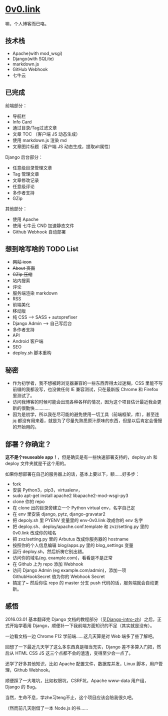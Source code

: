 # [0v0.link](http://0v0.link)

嘛，个人博客而已咯。

## 技术栈

- Apache(with mod_wsgi)
- Django(with SQLite)
- markdown.js
- GitHub Webhook
- 七牛云

## 已完成

前端部分：

- 导航栏
- Info Card
- 通过目录/Tag过滤文章
- 文章 TOC （客户端 JS 动态生成）
- 使用 markdown.js 渲染 md
- 文章图片标题（客户端 JS 动态生成，提取alt属性）

Django 后台部分：

- 任意级目录管理文章
- Tag 管理文章
- 文章修改记录
- 任意级评论
- 多作者支持
- GZip

其他部分：

- 使用 Apache
- 使用 七牛云 CND 加速静态文件
- Github Webhook 自动部署

## 想到啥写啥的 TODO List

- ~~网站 icon~~
- ~~About 页面~~
- ~~GZip 压缩~~
- 站内搜索
- 评论
- 服务端渲染 markdown
- RSS
- 前端美化
- 移动版
- 纯 CSS --> SASS + autoprefixer
- Django Admin --> 自己写后台
- 多作者支持
- API
- Android 客户端
- SEO
- deploy.sh 脚本重构

## 秘密

- 作为初学者，我不想被跨浏览器兼容的一些东西弄得太过迷糊，CSS 里能不写前缀的我都没写，也没做任何 IE 兼容测试，只在最新版 Chrome 和 Firefox 里测试了。
- 访问我博客的时候可能会出现各种各样的情况，因为这个项目估计最近我会更新的很勤快…………
- 因为是初学，所以我在尽可能的避免使用一切工具（前端框架，库），甚至连 jq 都没有用来着，就是为了尽量先熟悉原汁原味的东西，但是以后肯定会慢慢的开始用的。

## 部署？你确定？

**这不是个reuseable app！**，但是确实是有一些快速部署支持的，deploy.sh 和 deploy 文件夹就是干这个用的。

如果你想部署在自己的服务器上的话，基本上要以下，额……好多步：

- fork
- 安装 Python3，pip3，virtualenv，
- sudo apt-get install apache2 libapache2-mod-wsgi-py3
- clone 你的 repo
- 在 clone 出的目录旁建立一个 Python virtual env，名字自己定
- 在 env 里安装 django, pytz, django-gravatar2
- 把 depoly.sh 里 PYENV 变量里的 env-0v0.link 改成你的 env 名字
- 把 deploy.sh、deploy/apache.conf.template 和 zvz/setting.py 里的 0v0.link 改成你的域名
- 把 zvz/setting.py 里的 Arbutus 改成你服务器的 hostname
- 按照你的个人信息编辑 blog/apps.py 里的 blog_settings 变量
- 运行 deploy.sh，然后祈祷它别出错。
- 访问你的域名(eg. example.com)，看看是不是正常
- 在 Github 上为 repo 添加 Webhook
- 访问 Django Admin (eg example.com/admin)，添加一项 GithubHookSecret 值为你的 Webhook Secret
- 搞定了~ 然后你往 repo 的 master 分支 push 代码的话，服务端就会自动更新。


## 感悟

2016.03.01 基本翻译完 Django 文档的教程部分（见[Django-intro-zh](https://github.com/7sDream/django-intro-zh)）之后，正式开始学着用 Django，顺便补一下我前端方面知识的不足（其实就是没有）。

一边看文档一边 Chrome F12 学前端……这几天算是对 Web 端多了些了解吧。

回想了一下最近几天学了这么多东西真是相当充实，Django 差不多算入门把，然后从 HTML CSS JS 这三个点都不会的渣渣，变得至少会一点了。

还学了好多其他知识，比如 Apache 配置文件，数据库并发，Linux 脚本，用户管理，Github Webhook。

顺便踩了一大堆坑，比如权限坑，CSRF坑，Apache www-data 用户组，Django 的 Bug。

当然，生命不息，学zhe习teng不止，这个项目应该会陪我很久吧。

（然而前几天刚借了一本 Node.js 的书……
